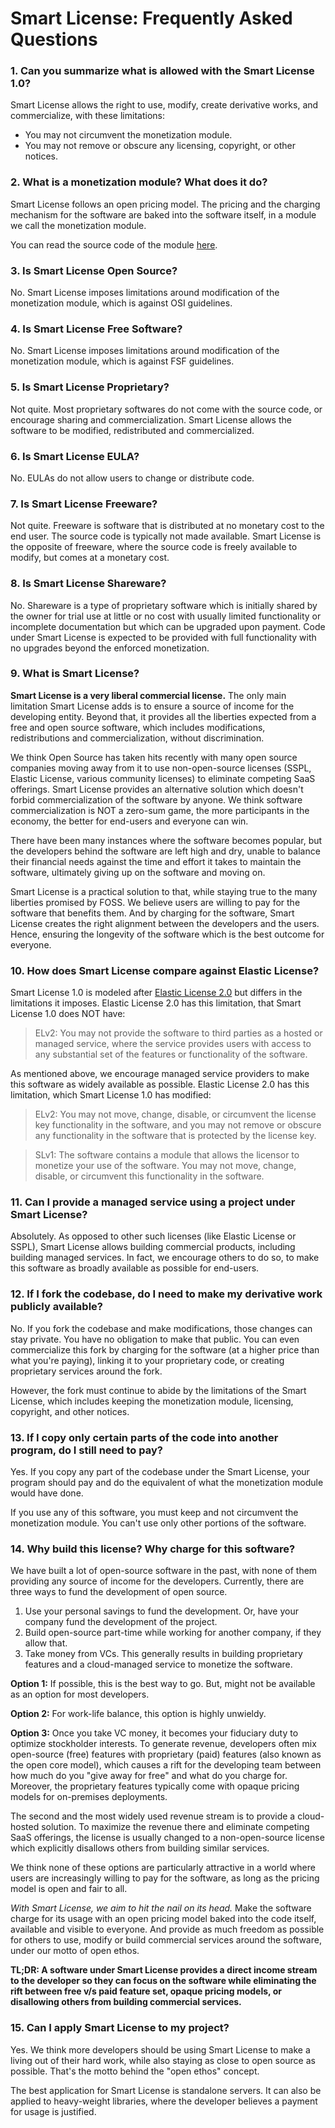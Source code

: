 # Smart License: Frequently Asked Questions

### 1. Can you summarize what is allowed with the Smart License 1.0?

Smart License allows the right to use, modify, create derivative works, and
commercialize, with these limitations:

- You may not circumvent the monetization module.
- You may not remove or obscure any licensing, copyright, or other notices.

### 2. What is a monetization module? What does it do?

Smart License follows an open pricing model. The pricing and the charging
mechanism for the software are baked into the software itself, in a module we
call the monetization module.

You can read the source code of the module [here](/billing).

### 3. Is Smart License Open Source?

No. Smart License imposes limitations around modification of the monetization
module, which is against OSI guidelines.

### 4. Is Smart License Free Software?

No. Smart License imposes limitations around modification of the monetization
module, which is against FSF guidelines.

### 5. Is Smart License Proprietary?

Not quite. Most proprietary softwares do not come with the source code, or
encourage sharing and commercialization. Smart License allows the software to be
modified, redistributed and commercialized.

### 6. Is Smart License EULA?

No. EULAs do not allow users to change or distribute code.

### 7. Is Smart License Freeware?

Not quite. Freeware is software that is distributed at no monetary cost to the
end user. The source code is typically not made available. Smart License is the
opposite of freeware, where the source code is freely available to modify, but
comes at a monetary cost.

### 8. Is Smart License Shareware?

No. Shareware is a type of proprietary software which is initially shared by the
owner for trial use at little or no cost with usually limited functionality or
incomplete documentation but which can be upgraded upon payment. Code under
Smart License is expected to be provided with full functionality with no
upgrades beyond the enforced monetization.

### 9. What is Smart License?

**Smart License is a very liberal commercial license.** The only main limitation
Smart License adds is to ensure a source of income for the developing entity.
Beyond that, it provides all the liberties expected from a free and open source
software, which includes modifications, redistributions and commercialization,
without discrimination.

We think Open Source has taken hits recently with many open source companies
moving away from it to use non-open-source licenses (SSPL, Elastic License,
various community licenses) to eliminate competing SaaS offerings. Smart License
provides an alternative solution which doesn't forbid commercialization of the
software by anyone. We think software commercialization is NOT a zero-sum game,
the more participants in the economy, the better for end-users and everyone can win.

There have been many instances where the software becomes popular, but the
developers behind the software are left high and dry, unable to balance their
financial needs against the time and effort it takes to maintain the software,
ultimately giving up on the software and moving on.

Smart License is a practical solution to that, while staying true to the many
liberties promised by FOSS. We believe users are willing to pay for the software
that benefits them. And by charging for the software, Smart License creates the
right alignment between the developers and the users. Hence, ensuring the
longevity of the software which is the best outcome for everyone.

### 10. How does Smart License compare against Elastic License?

Smart License 1.0 is modeled after [Elastic License
2.0](https://www.elastic.co/licensing/elastic-license) but differs in the
limitations it imposes. Elastic License 2.0 has this limitation, that Smart
License 1.0 does NOT have:

> ELv2: You may not provide the software to third parties as a hosted or managed
  service, where the service provides users with access to any substantial set of
  the features or functionality of the software.

As mentioned above, we encourage managed service providers to make this software
as widely available as possible. Elastic License 2.0 has this limitation, which
Smart License 1.0 has modified:

> ELv2: You may not move, change, disable, or circumvent the license key
  functionality in the software, and you may not remove or obscure any
  functionality in the software that is protected by the license key.

> SLv1: The software contains a module that allows the licensor to monetize your use of
  the software. You may not move, change, disable, or circumvent this functionality
  in the software.

### 11. Can I provide a managed service using a project under Smart License?

Absolutely. As opposed to other such licenses (like Elastic License or
SSPL), Smart License allows building commercial products, including building
managed services. In fact, we encourage others to do so, to make
this software as broadly available as possible for end-users.

### 12. If I fork the codebase, do I need to make my derivative work publicly available?

No. If you fork the codebase and make modifications, those changes can stay
private. You have no obligation to make that public. You can even commercialize
this fork by charging for the software (at a higher price than what you're
paying), linking it to your proprietary code, or creating proprietary services
around the fork.

However, the fork must continue to abide by the limitations of the Smart
License, which includes keeping the monetization module, licensing, copyright,
and other notices.

### 13. If I copy only certain parts of the code into another program, do I still need to pay?

Yes. If you copy any part of the codebase under the Smart License,
your program should pay and do the equivalent of what the monetization module
would have done.

If you use any of this software, you must keep and not circumvent the
monetization module. You can't use only other portions of the software.

### 14. Why build this license? Why charge for this software?

We have built a lot of open-source software in the past, with none of them
providing any source of income for the developers. Currently, there are three ways
to fund the development of open source.

1. Use your personal savings to fund the development. Or, have your company fund
    the development of the project.
2. Build open-source part-time while working for another company, if they allow that.
3. Take money from VCs. This generally results in building proprietary features
    and a cloud-managed service to monetize the software.

**Option 1:** If possible, this is the best way to go. But, might not be available as an
option for most developers.

**Option 2:** For work-life balance, this option is highly unwieldy.

**Option 3:** Once you take VC money, it becomes your fiduciary duty to
    optimize stockholder interests. To generate revenue, developers often mix
    open-source (free) features with proprietary (paid) features (also known as
    the open core model), which causes a rift for the developing team between
    how much do you "give away for free" and what do you charge for. Moreover,
    the proprietary features typically come with opaque pricing models for
    on-premises deployments.

The second and the most widely used revenue stream is to provide a cloud-hosted
    solution. To maximize the revenue there and eliminate competing SaaS
    offerings, the license is usually changed to a non-open-source license which
    explicitly disallows others from building similar services.

We think none of these options are particularly attractive in a world where
users are increasingly willing to pay for the software, as long as the pricing
model is open and fair to all.

*With Smart License, we aim to hit the nail on its head.* Make the software charge
for its usage with an open pricing model baked into the code itself, available
and visible to everyone. And provide as much freedom as possible for others to
use, modify or build commercial services around the software, under our motto of
open ethos.

**TL;DR: A software under Smart License provides a direct income stream to the
developer so they can focus on the software while eliminating the rift between
free v/s paid feature set, opaque pricing models, or disallowing others from
building commercial services.**


### 15. Can I apply Smart License to my project?

Yes. We think more developers should be using Smart License to make a living out
of their hard work, while also staying as close to open source as possible.
That's the motto behind the "open ethos" concept.

The best application for Smart License is standalone servers. It can also be
applied to heavy-weight libraries, where the developer believes a payment for
usage is justified.
